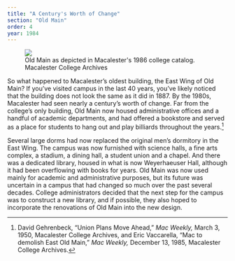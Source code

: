 ```yaml
---
title: "A Century's Worth of Change"
section: "Old Main"
order: 4
year: 1984
---
```


<figure>
   <img src="/mac-history/images/old-main-1980s.png">
   <figcaption>
          Old Main as depicted in Macalester's 1986 college catalog. Macalester College Archives
   </figcaption>
</figure>

So what happened to Macalester’s oldest building, the East Wing of Old Main? If you’ve visited campus in the last 40 years, you’ve likely noticed that the building does not look the same as it did in 1887. By the 1980s, Macalester had seen nearly a century’s worth of change. Far from the college’s only building, Old Main now housed administrative offices and a handful of academic departments, and had offered a bookstore and served as a place for students to hang out and play billiards throughout the years.[^1] 

Several large dorms had now replaced the original men’s dormitory in the East Wing. The campus was now furnished with science halls, a fine arts complex, a stadium, a dining hall, a student union and a chapel. And there was a dedicated library, housed in what is now Weyerhaeuser Hall, although it had been overflowing with books for years. Old Main was now used mainly for academic and administrative purposes, but its future was uncertain in a campus that had changed so much over the past several decades. College administrators decided that the next step for the campus was to construct a new library, and if possible, they also hoped to incorporate the renovations of Old Main into the new design.

[^1]:
     David Gehrenbeck, “Union Plans Move Ahead,” _Mac Weekly,_ March 3, 1950, Macalester College Archives, and Eric Vaccarella, “Mac to demolish East Old Main,” _Mac Weekly,_ December 13, 1985, Macalester College Archives.
